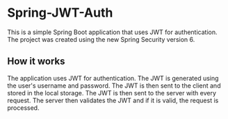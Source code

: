 # Spring-JWT-Auth

This is a simple Spring Boot application that uses JWT for authentication. The project was created using the new Spring Security version 6.

## How it works

The application uses JWT for authentication. The JWT is generated using the user's username and password. 
The JWT is then sent to the client and stored in the local storage. The JWT is then sent to the server with every request. 
The server then validates the JWT and if it is valid, the request is processed.

